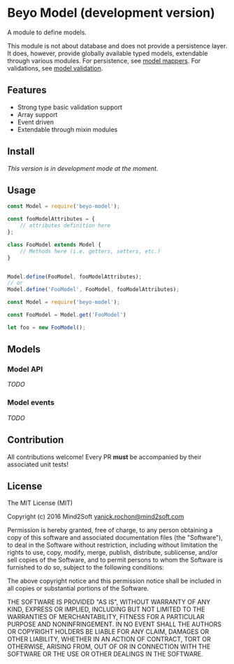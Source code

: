 # Beyo Model (development version)

A module to define models.

This module is not about database and does not provide a persistence layer. It does, however, provide globally available typed models, extendable through various modules. For persistence, see [model mappers](https://github.com/beyo/model-mapper). For validations, see [model validation](https://github.com/beyo/model-validation).


## Features

* Strong type basic validation support
* Array support
* Event driven
* Extendable through mixin modules


## Install

*This version is in development mode at the moment.*


## Usage

```javascript
const Model = require('beyo-model');

const fooModelAttributes = {
    // attributes definition here
};

class FooModel extends Model {
    // Methods here (i.e. getters, setters, etc.)
}


Model.define(FooModel, fooModelAttributes);
// or
Model.define('FooModel', FooModel, fooModelAttributes);
```

```javascript
const Model = require('beyo-model');

const FooModel = Model.get('FooModel')

let foo = new FooModel();
```


## Models

### Model API

*TODO*


### Model events

*TODO*


## Contribution

All contributions welcome! Every PR **must** be accompanied by their associated
unit tests!


## License

The MIT License (MIT)

Copyright (c) 2016 Mind2Soft <yanick.rochon@mind2soft.com>

Permission is hereby granted, free of charge, to any person obtaining a copy of
this software and associated documentation files (the "Software"), to deal in
the Software without restriction, including without limitation the rights to
use, copy, modify, merge, publish, distribute, sublicense, and/or sell copies of
the Software, and to permit persons to whom the Software is furnished to do so,
subject to the following conditions:

The above copyright notice and this permission notice shall be included in all
copies or substantial portions of the Software.

THE SOFTWARE IS PROVIDED "AS IS", WITHOUT WARRANTY OF ANY KIND, EXPRESS OR
IMPLIED, INCLUDING BUT NOT LIMITED TO THE WARRANTIES OF MERCHANTABILITY, FITNESS
FOR A PARTICULAR PURPOSE AND NONINFRINGEMENT. IN NO EVENT SHALL THE AUTHORS OR
COPYRIGHT HOLDERS BE LIABLE FOR ANY CLAIM, DAMAGES OR OTHER LIABILITY, WHETHER
IN AN ACTION OF CONTRACT, TORT OR OTHERWISE, ARISING FROM, OUT OF OR IN
CONNECTION WITH THE SOFTWARE OR THE USE OR OTHER DEALINGS IN THE SOFTWARE.
